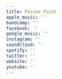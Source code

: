 ```yaml
---
title: Poison Point
apple_music: ''
bandcamp: ''
facebook: ''
google_music: ''
instagram: ''
soundcloud: ''
spotify: ''
twitter: ''
website: ''
youtube: ''
---
```

